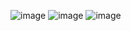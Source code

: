 
![image](https://user-images.githubusercontent.com/91189372/223055155-5cb86702-0a8e-4bdf-9409-0a8debbf8830.png)
![image](https://user-images.githubusercontent.com/91189372/223055434-4cdfeaa0-4a37-4e13-8c62-d07582d6c5f2.png)
![image](https://user-images.githubusercontent.com/91189372/223055779-e5d21e7f-a50a-4e70-af81-36be6149a71a.png)

